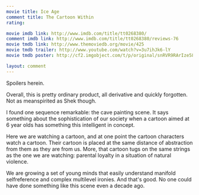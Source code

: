 ```yaml
---
movie title: Ice Age
comment title: The Cartoon Within
rating: 

movie imdb link: http://www.imdb.com/title/tt0268380/
comment imdb link: http://www.imdb.com/title/tt0268380/reviews-76
movie tmdb link: http://www.themoviedb.org/movie/425
movie tmdb trailer: http://www.youtube.com/watch?v=3u7ihJk6-lY
movie tmdb poster: http://cf2.imgobject.com/t/p/original/snRVR9RArIze58J27vytJa46M3T.jpg

layout: comment
---
```


Spoilers herein.

Overall, this is pretty ordinary product, all derivative and quickly forgotten. Not as meanspirited as Shek though.

I found one sequence remarkable: the cave painting scene. It says something about the sophistication of our society when a cartoon aimed at 6 year olds has something this intelligent in concept. 

Here we are watching a cartoon, and at one point the cartoon characters watch a cartoon. Their cartoon is placed at the same distance of abstraction from them as they are from us. More, that cartoon tugs on the same strings as the one we are watching: parental loyalty in a situation of natural violence.

We are growing a set of young minds that easily understand manifold selfreference and complex multilevel ironies. And that's good. No one could have done something like this scene even a decade ago.